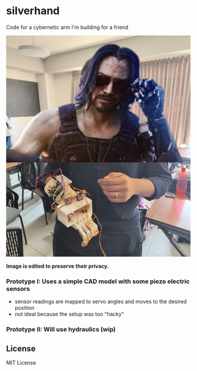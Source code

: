 # silverhand
Code for a cybernetic arm I'm building for a friend

<img src="https://github.com/divine-architect/silverhand/blob/main/Untitled%20design.png?raw=true" style="height:600px;width:500px;">

**Image is edited to preserve their privacy.**

### Prototype I: Uses a simple CAD model with some piezo electric sensors

- sensor readings are mapped to servo angles and moves to the desired position
- not ideal because the setup was too "hacky"

### Prototype II: Will use hydraulics (wip)

## License
MIT License
